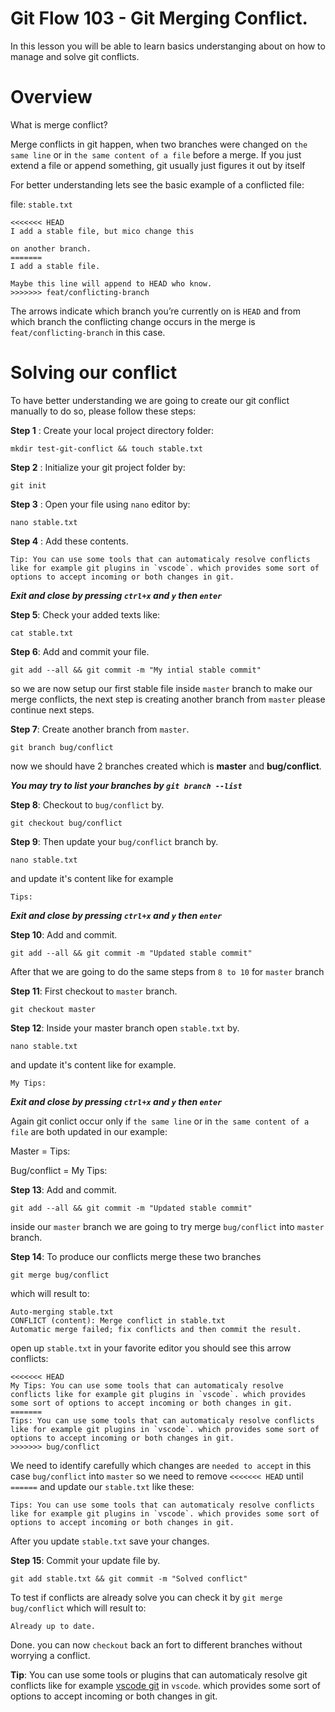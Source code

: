 # Git Flow 103 - Git Merging Conflict.

In this lesson you will be able to learn basics understanging about on how to manage and solve git conflicts.

# Overview
What is merge conflict?

Merge conflicts in git happen, when two branches were changed on `the same line` or in `the same content of a file` before a merge. If you just extend a file or append something, git usually just figures it out by itself

For better understanding lets see the basic example of a conflicted file:

file: `stable.txt`

```
<<<<<<< HEAD
I add a stable file, but mico change this

on another branch.
=======
I add a stable file.

Maybe this line will append to HEAD who know.
>>>>>>> feat/conflicting-branch
```

The arrows indicate which branch you’re currently on is `HEAD` and from which branch the conflicting change occurs in the merge is `feat/conflicting-branch` in this case.


# Solving our conflict
To have better understanding we are going to create our git conflict manually to do so, please follow these steps:

**Step 1** : Create your local project directory folder:
```
mkdir test-git-conflict && touch stable.txt
```

**Step 2** : Initialize your git project folder by:
```
git init
```

**Step 3** : Open your file using `nano` editor by:
```
nano stable.txt
```

**Step 4** : Add these contents.
```
Tip: You can use some tools that can automaticaly resolve conflicts like for example git plugins in `vscode`. which provides some sort of options to accept incoming or both changes in git.
```

***Exit and close by pressing `ctrl+x`  and `y` then `enter`***

**Step 5**: Check your added texts like:

```
cat stable.txt
```

**Step 6**: Add and commit your file.

```
git add --all && git commit -m "My intial stable commit"
```

so we are now setup our first stable file inside `master` branch to make our merge conflicts, the next step is creating another branch from  `master`  please continue next steps.

**Step 7**: Create another branch from `master`.

```
git branch bug/conflict
```

now we should have 2 branches created which is **master** and **bug/conflict**.

***You may try to list your branches by `git branch --list`***


**Step 8**: Checkout to `bug/conflict` by.

```
git checkout bug/conflict
```

**Step 9**: Then update your `bug/conflict` branch by.

```
nano stable.txt
```
and update it's content like for example

```
Tips:
```

***Exit and close by pressing `ctrl+x`  and `y` then `enter`***

**Step 10**: Add and commit.

```
git add --all && git commit -m "Updated stable commit"
```

After that we are going to do the same steps from `8 to 10` for `master` branch

**Step 11**: First checkout to `master` branch.

```
git checkout master
```

**Step 12**: Inside your master branch open `stable.txt` by.

```
nano stable.txt
```
and update it's content like for example.

```
My Tips:
```

***Exit and close by pressing `ctrl+x`  and `y` then `enter`***


Again git conlict occur only if `the same line` or in `the same content of a file` are both updated in our example:

Master = Tips:

Bug/conflict = My Tips:



**Step 13**: Add and commit.

```
git add --all && git commit -m "Updated stable commit"
```

inside our `master` branch we are going to try merge `bug/conflict` into `master` branch.

**Step 14**: To produce our conflicts merge these two branches

```
git merge bug/conflict
```

which will result to:

```
Auto-merging stable.txt
CONFLICT (content): Merge conflict in stable.txt
Automatic merge failed; fix conflicts and then commit the result.
```

open up `stable.txt` in your favorite editor you should see this arrow conflicts:

```
<<<<<<< HEAD
My Tips: You can use some tools that can automaticaly resolve conflicts like for example git plugins in `vscode`. which provides some sort of options to accept incoming or both changes in git.
=======
Tips: You can use some tools that can automaticaly resolve conflicts like for example git plugins in `vscode`. which provides some sort of options to accept incoming or both changes in git.
>>>>>>> bug/conflict
```

We need to identify carefully which changes are `needed to accept` in this case `bug/conflict` into `master` so we need to remove `<<<<<<< HEAD` until `======` and update our `stable.txt` like these:

```
Tips: You can use some tools that can automaticaly resolve conflicts like for example git plugins in `vscode`. which provides some sort of options to accept incoming or both changes in git.
```

After you update `stable.txt` save your changes.

**Step 15**: Commit your update file by.

```
git add stable.txt && git commit -m "Solved conflict"
```

To test if conflicts are already solve you can check it by `git merge bug/conflict` which will result to:

```
Already up to date.
```

Done. you can now `checkout` back an fort to different branches without worrying a conflict.
 
**Tip**: You can use some tools or plugins that can automaticaly resolve git conflicts like for example [vscode git](https://code.visualstudio.com/docs/editor/versioncontrol) in `vscode`. which provides some sort of options to accept incoming or both changes in git.
